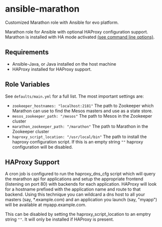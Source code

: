 ansible-marathon
=============

Customized Marathon role with Ansible for evo platform. 

Marathon role for Ansible with optional HAProxy configuration support. Marathon is installed with HA mode activated [(see command line options)](https://github.com/mesosphere/marathon#command-line-options).

## Requirements

* Ansible-Java, or Java installed on the host machine
* HAProxy installed for HAProxy support. 

## Role Variables

See ```defaults/main.yml``` for a full list. The most important settings are:

* ```zookeeper_hostnames: "localhost:2181"``` The path to Zookeeper which Marathon can use to find the Mesos masters and use as a state store.
* ```mesos_zookeeper_path: "/mesos"``` The path to Mesos in the Zookeeper cluster
* ```marathon_zookeeper_path: "/marathon"``` The path to Marathon in the Zookeeper cluster 
* ```haproxy_script_location: "/usr/local/bin"``` The path to install the haproxy configuration script. If this is an empty string ```""``` haproxy configuration will be disabled.

## HAProxy Support

A cron job is configured to run the haproxy_dns_cfg script which will query the marathon api for applications and setup the appropriate frontend (listening on port 80) with backends for each application. HAProxy will look for a hostname prefixed with the application name and route to that backend. Using this technique you can wildcard a dns host to all your masters (say, *.example.com) and an application you launch (say, "myapp") will be available at myapp.example.com.

This can be disabled by setting the haproxy_script_location to an emptry string ```""```. It will only be installed if HAProxy is present.
